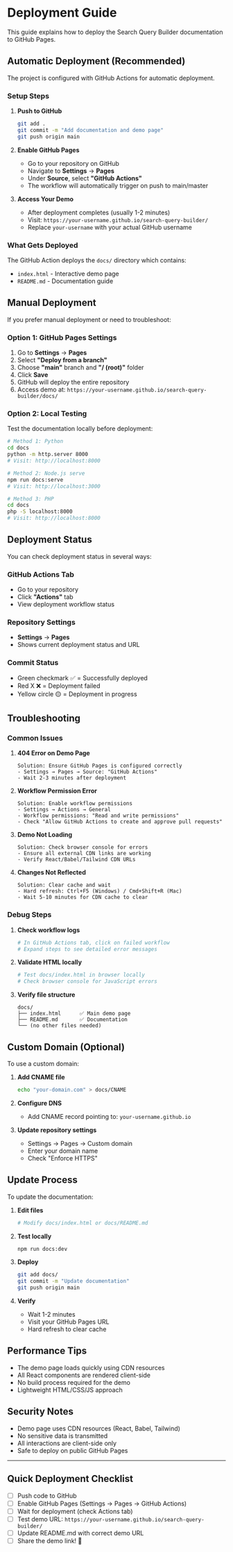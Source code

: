 # Deployment Guide

This guide explains how to deploy the Search Query Builder documentation to GitHub Pages.

## Automatic Deployment (Recommended)

The project is configured with GitHub Actions for automatic deployment.

### Setup Steps

1. **Push to GitHub**
   ```bash
   git add .
   git commit -m "Add documentation and demo page"
   git push origin main
   ```

2. **Enable GitHub Pages**
   - Go to your repository on GitHub
   - Navigate to **Settings** → **Pages**
   - Under **Source**, select **"GitHub Actions"**
   - The workflow will automatically trigger on push to main/master

3. **Access Your Demo**
   - After deployment completes (usually 1-2 minutes)
   - Visit: `https://your-username.github.io/search-query-builder/`
   - Replace `your-username` with your actual GitHub username

### What Gets Deployed

The GitHub Action deploys the `docs/` directory which contains:
- `index.html` - Interactive demo page
- `README.md` - Documentation guide

## Manual Deployment

If you prefer manual deployment or need to troubleshoot:

### Option 1: GitHub Pages Settings

1. Go to **Settings** → **Pages**
2. Select **"Deploy from a branch"**
3. Choose **"main"** branch and **"/ (root)"** folder
4. Click **Save**
5. GitHub will deploy the entire repository
6. Access demo at: `https://your-username.github.io/search-query-builder/docs/`

### Option 2: Local Testing

Test the documentation locally before deployment:

```bash
# Method 1: Python
cd docs
python -m http.server 8000
# Visit: http://localhost:8000

# Method 2: Node.js serve
npm run docs:serve
# Visit: http://localhost:3000

# Method 3: PHP
cd docs
php -S localhost:8000
# Visit: http://localhost:8000
```

## Deployment Status

You can check deployment status in several ways:

### GitHub Actions Tab
- Go to your repository
- Click **"Actions"** tab
- View deployment workflow status

### Repository Settings
- **Settings** → **Pages**
- Shows current deployment status and URL

### Commit Status
- Green checkmark ✅ = Successfully deployed
- Red X ❌ = Deployment failed
- Yellow circle 🟡 = Deployment in progress

## Troubleshooting

### Common Issues

1. **404 Error on Demo Page**
   ```
   Solution: Ensure GitHub Pages is configured correctly
   - Settings → Pages → Source: "GitHub Actions"
   - Wait 2-3 minutes after deployment
   ```

2. **Workflow Permission Error**
   ```
   Solution: Enable workflow permissions
   - Settings → Actions → General
   - Workflow permissions: "Read and write permissions"
   - Check "Allow GitHub Actions to create and approve pull requests"
   ```

3. **Demo Not Loading**
   ```
   Solution: Check browser console for errors
   - Ensure all external CDN links are working
   - Verify React/Babel/Tailwind CDN URLs
   ```

4. **Changes Not Reflected**
   ```
   Solution: Clear cache and wait
   - Hard refresh: Ctrl+F5 (Windows) / Cmd+Shift+R (Mac)
   - Wait 5-10 minutes for CDN cache to clear
   ```

### Debug Steps

1. **Check workflow logs**
   ```bash
   # In GitHub Actions tab, click on failed workflow
   # Expand steps to see detailed error messages
   ```

2. **Validate HTML locally**
   ```bash
   # Test docs/index.html in browser locally
   # Check browser console for JavaScript errors
   ```

3. **Verify file structure**
   ```
   docs/
   ├── index.html      ✅ Main demo page
   ├── README.md       ✅ Documentation
   └── (no other files needed)
   ```

## Custom Domain (Optional)

To use a custom domain:

1. **Add CNAME file**
   ```bash
   echo "your-domain.com" > docs/CNAME
   ```

2. **Configure DNS**
   - Add CNAME record pointing to: `your-username.github.io`

3. **Update repository settings**
   - Settings → Pages → Custom domain
   - Enter your domain name
   - Check "Enforce HTTPS"

## Update Process

To update the documentation:

1. **Edit files**
   ```bash
   # Modify docs/index.html or docs/README.md
   ```

2. **Test locally**
   ```bash
   npm run docs:dev
   ```

3. **Deploy**
   ```bash
   git add docs/
   git commit -m "Update documentation"
   git push origin main
   ```

4. **Verify**
   - Wait 1-2 minutes
   - Visit your GitHub Pages URL
   - Hard refresh to clear cache

## Performance Tips

- The demo page loads quickly using CDN resources
- All React components are rendered client-side
- No build process required for the demo
- Lightweight HTML/CSS/JS approach

## Security Notes

- Demo page uses CDN resources (React, Babel, Tailwind)
- No sensitive data is transmitted
- All interactions are client-side only
- Safe to deploy on public GitHub Pages

---

## Quick Deployment Checklist

- [ ] Push code to GitHub
- [ ] Enable GitHub Pages (Settings → Pages → GitHub Actions)
- [ ] Wait for deployment (check Actions tab)
- [ ] Test demo URL: `https://your-username.github.io/search-query-builder/`
- [ ] Update README.md with correct demo URL
- [ ] Share the demo link! 🎉